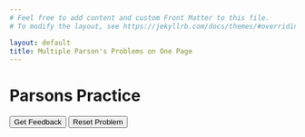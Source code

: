 ```yaml
---
# Feel free to add content and custom Front Matter to this file.
# To modify the layout, see https://jekyllrb.com/docs/themes/#overriding-theme-defaults

layout: default
title: Multiple Parson's Problems on One Page
---
```

# Parsons Practice

<div id="first-try-sortableTrash" class="sortable-code"></div> 
<div id="first-try-sortable" class="sortable-code"></div> 
<div style="clear:both;"></div> 
<p> 
    <input id="first-try-feedbackLink" value="Get Feedback" type="button" /> 
    <input id="first-try-newInstanceLink" value="Reset Problem" type="button" /> 
</p> 
<script type="text/javascript"> 
(function(){
  var initial = "user=input(&quot;Hello&quot;)\n" +
    "if user == &quot;Stuff&quot;:\n" +
    "	print(&quot;eat my shorts&quot;)";
  var parsonsPuzzle = new ParsonsWidget({
    "sortableId": "first-try-sortable",
    "max_wrong_lines": 10,
    "grader": ParsonsWidget._graders.LineBasedGrader,
    "exec_limit": 2500,
    "can_indent": true,
    "x_indent": 50,
    "lang": "en",
    "show_feedback": false,
    "trashId": "first-try-sortableTrash"
  });
  parsonsPuzzle.init(initial);
  parsonsPuzzle.shuffleLines();
  $("#first-try-newInstanceLink").click(function(event){ 
      event.preventDefault(); 
      parsonsPuzzle.shuffleLines(); 
  }); 
  $("#first-try-feedbackLink").click(function(event){ 
      event.preventDefault(); 
      parsonsPuzzle.getFeedback(); 
  }); 
})(); 
</script>

